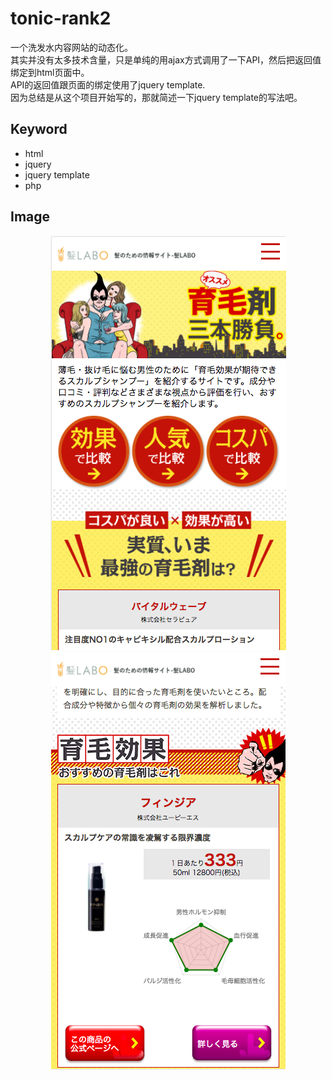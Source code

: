 # tonic-rank2
一个洗发水内容网站的动态化。  
其实并没有太多技术含量，只是单纯的用ajax方式调用了一下API，然后把返回值绑定到html页面中。  
API的返回值跟页面的绑定使用了jquery template.  
因为总结是从这个项目开始写的，那就简述一下jquery template的写法吧。  

## Keyword
- html
- jquery
- jquery template
- php

## Image
<p align="center">
<img src="https://github.com/lius55/tonic-rank2/blob/master/r1.png"></img>
<img src="https://github.com/lius55/tonic-rank2/blob/master/r2.png"></img>
</p>
